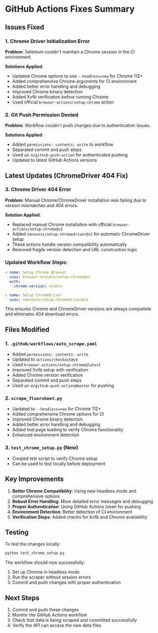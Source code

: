 # GitHub Actions Fixes Summary

## Issues Fixed

### 1. Chrome Driver Initialization Error

**Problem**: Selenium couldn't maintain a Chrome session in the CI environment.

**Solutions Applied**:

- Updated Chrome options to use `--headless=new` for Chrome 112+
- Added comprehensive Chrome arguments for CI environment
- Added better error handling and debugging
- Improved Chrome binary detection
- Added Xvfb verification before running Chrome
- Used official `browser-actions/setup-chrome` action

### 2. Git Push Permission Denied

**Problem**: Workflow couldn't push changes due to authentication issues.

**Solutions Applied**:

- Added `permissions: contents: write` to workflow
- Separated commit and push steps
- Used `ad-m/github-push-action` for authenticated pushing
- Updated to latest GitHub Actions versions

## Latest Updates (ChromeDriver 404 Fix)

### 3. Chrome Driver 404 Error
**Problem**: Manual Chrome/ChromeDriver installation was failing due to version mismatches and 404 errors.

**Solution Applied**:
- Replaced manual Chrome installation with official `browser-actions/setup-chrome@v1`
- Added `nanasess/setup-chromedriver@v2` for automatic ChromeDriver setup
- These actions handle version compatibility automatically
- Removed fragile version detection and URL construction logic

### Updated Workflow Steps:
```yaml
- name: Setup Chrome Browser
  uses: browser-actions/setup-chrome@v1
  with:
    chrome-version: stable

- name: Setup ChromeDriver
  uses: nanasess/setup-chromedriver@v2
```

This ensures Chrome and ChromeDriver versions are always compatible and eliminates 404 download errors.

## Files Modified

### 1. `.github/workflows/auto_scrape.yaml`

- Added `permissions: contents: write`
- Updated to `actions/checkout@v4`
- Used `browser-actions/setup-chrome@latest`
- Improved Xvfb setup with verification
- Added Chrome version verification
- Separated commit and push steps
- Used `ad-m/github-push-action@master` for pushing

### 2. `scrape_floorsheet.py`

- Updated to `--headless=new` for Chrome 112+
- Added comprehensive Chrome options for CI
- Improved Chrome binary detection
- Added better error handling and debugging
- Added test page loading to verify Chrome functionality
- Enhanced environment detection

### 3. `test_chrome_setup.py` (New)

- Created test script to verify Chrome setup
- Can be used to test locally before deployment

## Key Improvements

1. **Better Chrome Compatibility**: Using new headless mode and comprehensive options
2. **Robust Error Handling**: More detailed error messages and debugging
3. **Proper Authentication**: Using GitHub Actions token for pushing
4. **Environment Detection**: Better detection of CI environment
5. **Verification Steps**: Added checks for Xvfb and Chrome availability

## Testing

To test the changes locally:

```bash
python test_chrome_setup.py
```

The workflow should now successfully:

1. Set up Chrome in headless mode
2. Run the scraper without session errors
3. Commit and push changes with proper authentication

## Next Steps

1. Commit and push these changes
2. Monitor the GitHub Actions workflow
3. Check that data is being scraped and committed successfully
4. Verify the API can access the new data files

